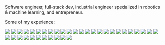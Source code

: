 Software engineer, full-stack dev, industrial engineer specialized in robotics & machine learning, and entrepreneur.

Some of my experience:

![](https://img.shields.io/badge/Typescript-grey?logo=typescript)
![](https://img.shields.io/badge/Javascript-grey?logo=javascript)
![](https://img.shields.io/badge/HTML-grey?logo=html5)
![](https://img.shields.io/badge/CSS-grey?logo=css3)
![](https://img.shields.io/badge/Flutter-grey?logo=flutter)
![](https://img.shields.io/badge/Android_apps-grey?logo=android)
![](https://img.shields.io/badge/iOS_apps-grey?logo=apple)
![](https://img.shields.io/badge/React-grey?logo=react)
![](https://img.shields.io/badge/Svelte-grey?logo=svelte)
![](https://img.shields.io/badge/Firebase-grey?logo=firebase)
![](https://img.shields.io/badge/Google_Cloud-grey?logo=googlecloud)
![](https://img.shields.io/badge/Supabase-grey?logo=supabase)
![](https://img.shields.io/badge/PostgreSQL-grey?logo=postgresql)
![](https://img.shields.io/badge/NodeJS-grey?logo=nodedotjs)
![](https://img.shields.io/badge/Git-grey?logo=git)
![](https://img.shields.io/badge/Stripe-grey?logo=stripe)
![](https://img.shields.io/badge/RevenueCat-grey?logo=revenuecat)
![](https://img.shields.io/badge/Algolia-grey?logo=algolia)
![](https://img.shields.io/badge/Typesense-grey?logo=typesense)
![](https://img.shields.io/badge/Apollo_GraphQL-grey?logo=apollographql)
![](https://img.shields.io/badge/Protobuf-grey?logo=googleforms)
![](https://img.shields.io/badge/NPM-grey?logo=npm)
![](https://img.shields.io/badge/Docker-grey?logo=docker)
![](https://img.shields.io/badge/Figma-grey?logo=figma)
![](https://img.shields.io/badge/Kotlin-grey?logo=kotlin)
![](https://img.shields.io/badge/ROS-grey?logo=ros)
![](https://img.shields.io/badge/MQL5-grey?logo=metatrader)
![](https://img.shields.io/badge/MatLab-grey?logo=matlab)
![](https://img.shields.io/badge/Python-grey?logo=python)
![](https://img.shields.io/badge/C++-grey?logo=cplusplus)
![](https://img.shields.io/badge/AutoCAD-grey?logo=autocad)
![](https://img.shields.io/badge/Inventor-grey?logo=autodesk)
![](https://img.shields.io/badge/PTC_Creo-grey?logo=webpack)
![](https://img.shields.io/badge/SAP-grey?logo=sap)
![](https://img.shields.io/badge/Microsoft_office-grey?logo=microsoftteams)
![](https://img.shields.io/badge/Google_docs-grey?logo=google)
